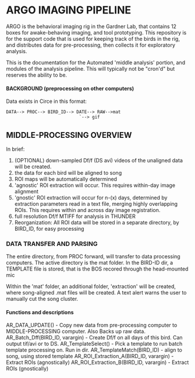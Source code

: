 # ARGO IMAGING PIPELINE
ARGO is the behavioral imaging rig in the Gardner Lab, that contains 12 boxes for awake-behaving imaging, and tool prototyping. This repository is for the support code that is used for keeping track of the birds in the rig, and distributes data for pre-processing, then collects it for exploratory analysis.

This is the documentation for the Automated 'middle analysis' portion, and modules of the analysis pipeline. This will typically not be "cron'd" but reserves the ability to be.


#### BACKGROUND (preprocessing on other computers)

Data exists in Circe in this format:

    DATA--> PROC--> BIRD_ID--> DATE--> RAW-->mat
                                `--> gif

## MIDDLE-PROCESSING OVERVIEW


In brief:
1. (OPTIONAL) down-sampled Df/f (DS avi) videos of the unaligned data will be created.
2. the data for each bird will be aligned to song
3. ROI maps will be automatically determined
4. 'agnostic' ROI extraction will occur. This requires within-day image alignment
5. 'gnostic' ROI extraction will occur for n-(x) days, determined by extraction parameters read in a text file, merging highly overlapping ROIs. This requires within and across day image registration.
6. full resolution Df/f MTIFF for analysis in THUNDER
6. Reorganization: All ROI data will be stored in a separate directory, by BIRD_ID, for easy processing




### DATA TRANSFER AND PARSING

The entire directory, from PROC forward, will transfer to data processing computers. The active directory is the mat folder. In the BIRD-ID dir, a TEMPLATE file is stored, that is the BOS recored through the head-mounted mic

Within the 'mat' folder, an additional folder, 'extraction' will be created, where song-aligned .mat files will be created. A text alert warns the user to manually cut the song cluster.




#### Functions and descriptions
AR_DATA_UPDATE() - Copy new data from pre-processing computer to MIDDLE-PROCESSING computer. Also Backs up raw data.
AR_Batch_Dff(BIRD_ID, varargin) - Create Df/f on all days of this bird. Can output tif/avi or to DS.
AR_TemplateSelect() - Pick a template to run batch template processing on. Run in dir.
AR_TemplateMatch(BIRD_ID) - align to song, using stored template
AR_ROI_Extraction_A(BIRD_ID, varargin) - Extract ROIs (agnostically)
AR_ROI_Extraction_B(BIRD_ID, varargin) - Extract ROIs (gnostically)
